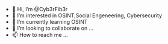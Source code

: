 - 👋 Hi, I’m @Cyb3rFib3r
- 👀 I’m interested in OSINT,Social Engeneering, Cybersecurity
- 🌱 I’m currently learning OSINT
- 💞️ I’m looking to collaborate on ...
- 📫 How to reach me ...

<!---
Cyb3rFib3r/Cyb3rFib3r is a ✨ special ✨ repository because its `README.md` (this file) appears on your GitHub profile.
You can click the Preview link to take a look at your changes.
--->
